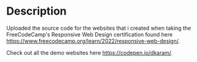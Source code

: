 # Description
Uploaded the source code for the websites that i created when taking the FreeCodeCamp's Responsive Web Design certification found here https://www.freecodecamp.org/learn/2022/responsive-web-design/.

Check out all the demo websites here https://codepen.io/dkaram/.
